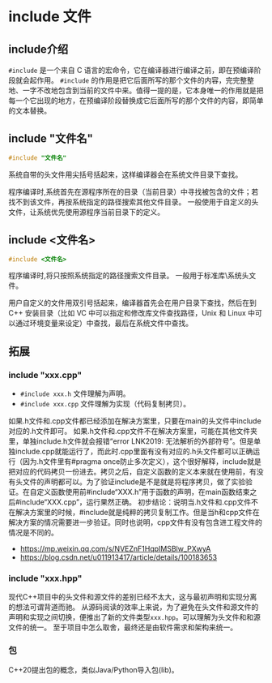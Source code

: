 
# include 文件

## include介绍

`#include` 是一个来自 C 语言的宏命令，它在编译器进行编译之前，即在预编译阶段就会起作用。
`#include` 的作用是把它后面所写的那个文件的内容，完完整整地、一字不改地包含到当前的文件中来。值得一提的是，它本身唯一的作用就是把每一个它出现的地方，在预编译阶段替换成它后面所写的那个文件的内容，即简单的文本替换。

## include "文件名"

```c++
#include "文件名"
```

系统自带的头文件用尖括号括起来，这样编译器会在系统文件目录下查找。

程序编译时,系统首先在源程序所在的目录（当前目录）中寻找被包含的文件；若找不到该文件，再按系统指定的路径搜索其他文件目录。
一般使用于自定义的头文件，让系统优先使用源程序当前目录下的定义。

## include <文件名>

```c++
#include <文件名>
```

程序编译时,将只按照系统指定的路径搜索文件目录。
一般用于标准库\系统头文件。

用户自定义的文件用双引号括起来，编译器首先会在用户目录下查找，然后在到 C++ 安装目录（比如 VC 中可以指定和修改库文件查找路径，Unix 和 Linux 中可以通过环境变量来设定）中查找，最后在系统文件中查找。

## 拓展

### include "xxx.cpp"

- `#include xxx.h` 文件理解为声明。
- `#include xxx.cpp` 文件理解为实现（代码复制拷贝）。

如果.h文件和.cpp文件都已经添加在解决方案里，只要在main的头文件中include对应的.h文件即可。
如果.h文件和.cpp文件不在解决方案里，可能在其他文件夹里，单独include.h文件就会报错“error LNK2019: 无法解析的外部符号”。但是单独include.cpp就能运行了，而此时.cpp里面有没有对应的.h头文件都可以正确运行（因为.h文件里有#pragma once防止多次定义），这个很好解释，include就是把对应的代码拷贝一份进去。拷贝之后，自定义函数的定义本来就在使用前，有没有头文件的声明都可以。为了验证include是不是就是将程序拷贝，做了实验验证。在自定义函数使用前#include“XXX.h”用于函数的声明，在main函数结束之后#include“XXX.cpp”，运行果然正确。
初步结论：说明当.h文件和.cpp文件不在解决方案里的时候，#include就是纯粹的拷贝复制工作。但是当h和cpp文件在解决方案的情况需要进一步验证。同时也说明，cpp文件有没有包含进工程文件的情况是不同的。

- https://mp.weixin.qq.com/s/NVEZnF1HqpIMSBlw_PXwyA
- https://blog.csdn.net/u011913417/article/details/100183653

### include "xxx.hpp"

现代C++项目中的头文件和源文件的差别已经不太大，这与最初声明和实现分离的想法可谓背道而驰。
从源码阅读的效率上来说，为了避免在头文件和源文件的声明和实现之间切换，便推出了新的文件类型`xxx.hpp`。可以理解为头文件和和源文件的统一。
至于项目中怎么取舍，最终还是由软件需求和架构来统一。

### 包
C++20提出包的概念，类似Java/Python导入包(lib)。
